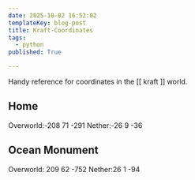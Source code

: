```yaml
---
date: 2025-10-02 16:52:02
templateKey: blog-post
title: Kraft-Coordinates
tags:
  - python
published: True

---
```


Handy reference for coordinates in the [[ kraft ]] world.

## Home

Overworld:-208 71 -291
Nether:-26 9 -36

## Ocean Monument

Overworld: 209 62 -752
Nether:26 1 -94


